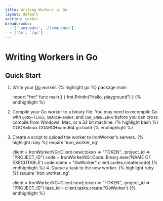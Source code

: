 ```yaml
---
title: Writing Workers in Go
layout: default
section: worker
breadcrumbs:
  - ['Languages', '/languages']
  - ['Go', '/go']
---
```


# Writing Workers in Go

## Quick Start

1. Write your [Go](http://www.golang.org) worker.
    {% highlight go %}
    package main
    
    import "fmt"
    func main() {
        fmt.Println("Hello, playground")
    }
    {% endhighlight %}
2. Compile your Go worker to a binary file. You may need to recompile Go 
with `GOOS=linux`, `GOARCH=amd64`, and `CGO_ENABLED=0` before you can cross 
compile from Windows, Mac, or a 32 bit machine.
    {% highlight bash %}
    GOOS=linux GOARCH=amd64 go build
    {% endhighlight %}
3. Create a script to upload the worker to IronWorker's servers.
    {% highlight ruby %}
    require 'iron_worker_ng'
    
    client = IronWorkerNG::Client.new(:token => "TOKEN", :project_id => "PROJECT_ID")
    code = IronWorkerNG::Code::Binary.new('NAME OF EXECUTABLE')
    code.name = "GoWorker"
    client.codes.create(code)
    {% endhighlight %}
    4. Queue a task to the new worker.
    {% highlight ruby %}
    require 'iron_worker_ng'
    
    client = IronWorkerNG::Client.new(:token => "TOKEN", :project_id => "PROJECT_ID")
    task_id = client.tasks.create('GoWorker')
    {% endhighlight %}
